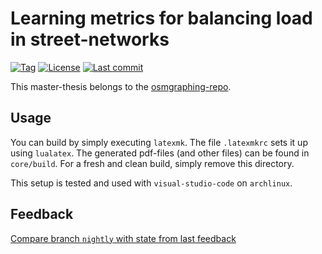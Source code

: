 # Learning metrics for balancing load in street-networks

[![Tag][github/tags/badge]][github/tags]
[![License][github/license/badge]][github/license]
[![Last commit][github/last-commit/badge]][github/last-commit]

This master-thesis belongs to the [osmgraphing-repo][github/dominicparga/osmgraphing].

## Usage

You can build by simply executing `latexmk`.
The file `.latexmkrc` sets it up using `lualatex`.
The generated pdf-files (and other files) can be found in `core/build`.
For a fresh and clean build, simply remove this directory.

This setup is tested and used with `visual-studio-code` on `archlinux`.

## Feedback

[Compare branch `nightly` with state from last feedback][github/self/cmp/feedback]


[github/dominicparga/osmgraphing]: https://github.com/dominicparga/osmgraphing
[github/last-commit]: https://github.com/dominicparga/master-thesis/commits
[github/last-commit/badge]: https://img.shields.io/github/last-commit/dominicparga/master-thesis?style=for-the-badge
[github/license]: https://github.com/dominicparga/master-thesis/blob/master/LICENSE
[github/license/badge]: https://img.shields.io/badge/license-Apache--2.0-green?style=for-the-badge
[github/tags]: https://github.com/dominicparga/master-thesis/tags
[github/tags/badge]: https://img.shields.io/github/v/tag/dominicparga/master-thesis?sort=semver&style=for-the-badge
[github/self/cmp/feedback]: https://github.com/dominicparga/master-thesis/compare/tmp/feedback...nightly
